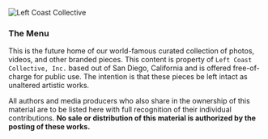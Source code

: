 ![Left Coast Collective](https://raw.githubusercontent.com/LeftCoastCollective/branding/master/signature.jpg)

### The Menu

This is the future home of our world-famous curated collection of photos, videos, and other branded pieces. This content is property of `Left Coast Collective, Inc.` based out of San Diego, California and is offered free-of-charge for public use. The intention is that these pieces be left intact as unaltered artistic works.

All authors and media producers who also share in the ownership of this material are to be listed here with full recognition of their individual contributions. **No sale or distribution of this material is authorized by the posting of these works.**
